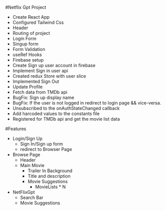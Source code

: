#Netflix Gpt Project

- Create React App
- Configured Tailwind Css
- Header
- Routing of project
- Login Form
- Singup form
- Form Validation
- useRef Hooks
- Firebase setup
- Create Sign up user account in firebase
- Implement Sign in user api
- Created redux Store with user slice
- Implemented Sign Out
- Update Profile
- Fetch data from TMDb api
- BugFix: Sign up display name 
- BugFix: If the user is not logged in redirect to login page && vice-versa.
- Unsubscribed to the onAuthStateChanged callback
- Add harcoded values to the constants file
- Registered for TMDb api and get the movie list data



#Features
- Login/Sign Up
    - Sign In/Sign up form
    - redirect to Browser Page
- Browse Page
    - Header
    - Main Movie
        - Trailer In Background
        - Title and description
        - Movie Suggestions
            - MovieLists * N
- NetFlixGpt
    - Search Bar
    - Movie Suggestions